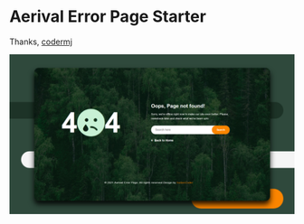 # Aerival Error Page Starter


Thanks,
[codermj](https://www.youtube.com/c/codermj)

![preview](https://github.com/SudaisDeveloper/Error-Page-404/blob/40c0abd6edb12985128387e7d2dbc91b201a05cd/Aerival%20Error%20Page%20Starter/preview.png)
